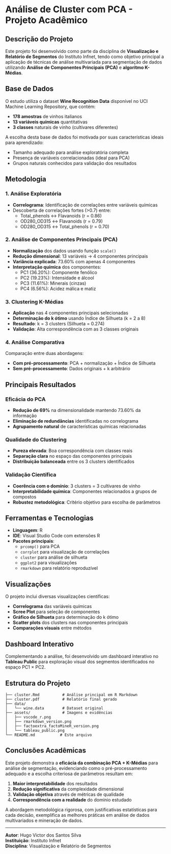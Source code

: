 # Análise de Cluster com PCA - Projeto Acadêmico

## Descrição do Projeto

Este projeto foi desenvolvido como parte da disciplina de **Visualização e Relatório de Segmentos** do Instituto Infnet, tendo como objetivo principal a aplicação de técnicas de análise multivariada para segmentação de dados utilizando **Análise de Componentes Principais (PCA)** e **algoritmo K-Médias**.

## Base de Dados

O estudo utiliza o dataset **Wine Recognition Data** disponível no UCI Machine Learning Repository, que contém:
- **178 amostras** de vinhos italianos
- **13 variáveis químicas** quantitativas
- **3 classes** naturais de vinho (cultivares diferentes)

A escolha desta base de dados foi motivada por suas características ideais para aprendizado:
- Tamanho adequado para análise exploratória completa
- Presença de variáveis correlacionadas (ideal para PCA)
- Grupos naturais conhecidos para validação dos resultados

## Metodologia

### 1. Análise Exploratória
- **Correlograma**: Identificação de correlações entre variáveis químicas
- Descoberta de correlações fortes (>0.7) entre:
  - Total_phenols ↔ Flavanoids (r = 0.86)
  - OD280_OD315 ↔ Flavanoids (r = 0.79)
  - OD280_OD315 ↔ Total_phenols (r = 0.70)

### 2. Análise de Componentes Principais (PCA)
- **Normalização** dos dados usando função `scale()`
- **Redução dimensional**: 13 variáveis → 4 componentes principais
- **Variância explicada**: 73.60% com apenas 4 componentes
- **Interpretação química** dos componentes:
  - PC1 (36.20%): Componente fenólico
  - PC2 (19.23%): Intensidade e álcool
  - PC3 (11.61%): Minerais (cinzas)
  - PC4 (6.56%): Acidez málica e matiz

### 3. Clustering K-Médias
- **Aplicação** nas 4 componentes principais selecionadas
- **Determinação do k ótimo** usando Índice de Silhueta (k = 2 a 8)
- **Resultado**: k = 3 clusters (Silhueta = 0.274)
- **Validação**: Alta correspondência com as 3 classes originais

### 4. Análise Comparativa
Comparação entre duas abordagens:
- **Com pré-processamento**: PCA + normalização + Índice de Silhueta
- **Sem pré-processamento**: Dados originais + k arbitrário

## Principais Resultados

### Eficácia do PCA
- **Redução de 69%** na dimensionalidade mantendo 73.60% da informação
- **Eliminação de redundâncias** identificadas no correlograma
- **Agrupamento natural** de características químicas relacionadas

### Qualidade do Clustering
- **Pureza elevada**: Boa correspondência com classes reais
- **Separação clara** no espaço das componentes principais
- **Distribuição balanceada** entre os 3 clusters identificados

### Validação Científica
- **Coerência com o domínio**: 3 clusters = 3 cultivares de vinho
- **Interpretabilidade química**: Componentes relacionados a grupos de compostos
- **Robustez metodológica**: Critério objetivo para escolha de parâmetros

## Ferramentas e Tecnologias

- **Linguagem**: R
- **IDE**: Visual Studio Code com extensões R
- **Pacotes principais**:
  - `prcomp()` para PCA
  - `corrplot` para visualização de correlações
  - `cluster` para análise de silhueta
  - `ggplot2` para visualizações
  - `rmarkdown` para relatório reproduzível

## Visualizações

O projeto inclui diversas visualizações científicas:
- **Correlograma** das variáveis químicas
- **Scree Plot** para seleção de componentes
- **Gráfico de Silhueta** para determinação do k ótimo
- **Scatter plots** dos clusters nas componentes principais
- **Comparações visuais** entre métodos

## Dashboard Interativo

Complementando a análise, foi desenvolvido um dashboard interativo no **Tableau Public** para exploração visual dos segmentos identificados no espaço PC1 × PC2.

## Estrutura do Projeto

```
├── cluster.Rmd          # Análise principal em R Markdown
├── cluster.pdf          # Relatório final gerado
├── data/
│   └── wine.data        # Dataset original
├── assets/              # Imagens e evidências
│   ├── vscode_r.png
│   ├── rmarkdown_version.png
│   ├── factoextra_factoMineR_version.png
│   └── tableau_public.png
└── README.md           # Este arquivo
```

## Conclusões Acadêmicas

Este projeto demonstra a **eficácia da combinação PCA + K-Médias** para análise de segmentação, evidenciando como o pré-processamento adequado e a escolha criteriosa de parâmetros resultam em:

1. **Maior interpretabilidade** dos resultados
2. **Redução significativa** da complexidade dimensional
3. **Validação objetiva** através de métricas de qualidade
4. **Correspondência com a realidade** do domínio estudado

A abordagem metodológica rigorosa, com justificativas estatísticas para cada decisão, exemplifica as melhores práticas em análise de dados multivariados e mineração de dados.

---

**Autor**: Hugo Victor dos Santos Silva  
**Instituição**: Instituto Infnet  
**Disciplina**: Visualização e Relatório de Segmentos